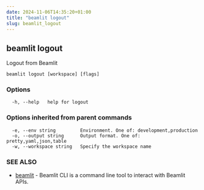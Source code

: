 ```yaml
---
date: 2024-11-06T14:35:20+01:00
title: "beamlit logout"
slug: beamlit_logout
---
```

## beamlit logout

Logout from Beamlit

```
beamlit logout [workspace] [flags]
```

### Options

```
  -h, --help   help for logout
```

### Options inherited from parent commands

```
  -e, --env string         Environment. One of: development,production
  -o, --output string      Output format. One of: pretty,yaml,json,table
  -w, --workspace string   Specify the workspace name
```

### SEE ALSO

* [beamlit](beamlit.md)	 - Beamlit CLI is a command line tool to interact with Beamlit APIs.

